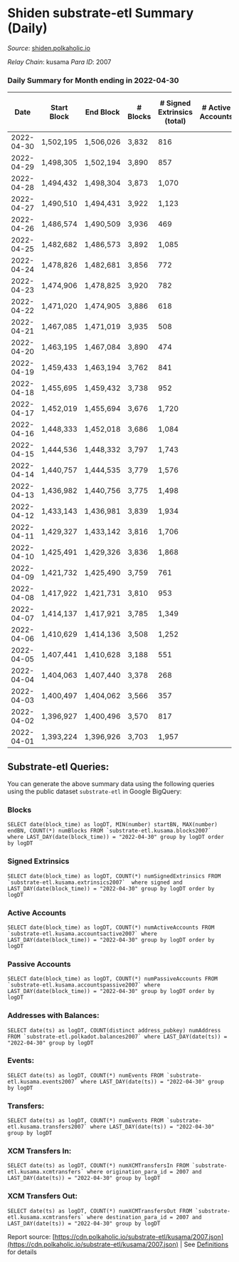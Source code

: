 # Shiden substrate-etl Summary (Daily)

_Source_: [shiden.polkaholic.io](https://shiden.polkaholic.io)

*Relay Chain*: kusama
*Para ID*: 2007



### Daily Summary for Month ending in 2022-04-30


| Date | Start Block | End Block | # Blocks | # Signed Extrinsics (total) | # Active Accounts | # Passive | # New | # Addresses with Balances | # Events | # Transfers | # XCM Transfers In | # XCM Transfers Out | Issues | 
| ---- | ----------- | --------- | -------- | --------------------------- | ----------------- | --------- | ----- | ------------------------- | -------- | ----------- | ------------------ | ------------------- | ------ |
| 2022-04-30 | 1,502,195 | 1,506,026 | 3,832 | 816 |  |  |  | 537,814 | 105,516 | 5,414 ($953,687.07) |   |   |  |
| 2022-04-29 | 1,498,305 | 1,502,194 | 3,890 | 857 |  |  |  |  | 316,687 | 33,326 ($323,431.03) |   |   |  |
| 2022-04-28 | 1,494,432 | 1,498,304 | 3,873 | 1,070 |  |  |  |  | 365,787 | 39,709 ($951,669.46) |   |   |  |
| 2022-04-27 | 1,490,510 | 1,494,431 | 3,922 | 1,123 |  |  |  |  | 64,111 | 6,236 ($694,932.25) |   |   |  |
| 2022-04-26 | 1,486,574 | 1,490,509 | 3,936 | 469 |  |  |  |  | 74,825 | 6,749 ($1,169,176.90) |   |   |  |
| 2022-04-25 | 1,482,682 | 1,486,573 | 3,892 | 1,085 |  |  |  |  | 80,885 | 7,046 ($714,453.72) |   |   |  |
| 2022-04-24 | 1,478,826 | 1,482,681 | 3,856 | 772 |  |  |  |  | 66,849 | 7,301 ($535,030.11) |   |   |  |
| 2022-04-23 | 1,474,906 | 1,478,825 | 3,920 | 782 |  |  |  |  | 76,219 | 8,122 ($214,193.67) |   |   |  |
| 2022-04-22 | 1,471,020 | 1,474,905 | 3,886 | 618 |  |  |  |  | 83,582 | 8,938 ($301,648.10) |   |   |  |
| 2022-04-21 | 1,467,085 | 1,471,019 | 3,935 | 508 |  |  |  |  | 64,661 | 7,126 ($750,269.45) |   |   |  |
| 2022-04-20 | 1,463,195 | 1,467,084 | 3,890 | 474 |  |  |  |  | 54,412 | 6,360 ($1,499,022.64) |   |   |  |
| 2022-04-19 | 1,459,433 | 1,463,194 | 3,762 | 841 |  |  |  |  | 79,403 | 8,388 ($1,763,615.37) |   |   |  |
| 2022-04-18 | 1,455,695 | 1,459,432 | 3,738 | 952 |  |  |  |  | 78,852 | 7,462 ($1,864,727.80) |   |   |  |
| 2022-04-17 | 1,452,019 | 1,455,694 | 3,676 | 1,720 |  |  |  |  | 70,249 | 6,778 ($680,766.03) |   |   |  |
| 2022-04-16 | 1,448,333 | 1,452,018 | 3,686 | 1,084 |  |  |  |  | 68,928 | 6,915 ($521,881.61) |   |   |  |
| 2022-04-15 | 1,444,536 | 1,448,332 | 3,797 | 1,743 |  |  |  |  | 67,132 | 7,169 ($1,318,253.67) |   |   |  |
| 2022-04-14 | 1,440,757 | 1,444,535 | 3,779 | 1,576 |  |  |  |  | 64,109 | 6,459 ($689,101.61) |   |   |  |
| 2022-04-13 | 1,436,982 | 1,440,756 | 3,775 | 1,498 |  |  |  |  | 72,271 | 6,996 ($932,271.80) |   |   |  |
| 2022-04-12 | 1,433,143 | 1,436,981 | 3,839 | 1,934 |  |  |  |  | 107,445 | 7,680 ($637,665.56) |   |   |  |
| 2022-04-11 | 1,429,327 | 1,433,142 | 3,816 | 1,706 |  |  |  |  | 93,799 | 7,955 ($2,281,585.23) |   |   |  |
| 2022-04-10 | 1,425,491 | 1,429,326 | 3,836 | 1,868 |  |  |  |  | 99,576 | 7,449 ($2,570,340.05) |   |   |  |
| 2022-04-09 | 1,421,732 | 1,425,490 | 3,759 | 761 |  |  |  |  | 76,935 | 6,914 ($2,080,848.22) |   |   |  |
| 2022-04-08 | 1,417,922 | 1,421,731 | 3,810 | 953 |  |  |  |  | 72,510 | 6,666 ($536,452.27) |   |   |  |
| 2022-04-07 | 1,414,137 | 1,417,921 | 3,785 | 1,349 |  |  |  |  | 88,702 | 7,339 ($648,113.29) |   |   |  |
| 2022-04-06 | 1,410,629 | 1,414,136 | 3,508 | 1,252 |  |  |  |  | 1,128,965 | 118,269 ($531,954.53) |   |   |  |
| 2022-04-05 | 1,407,441 | 1,410,628 | 3,188 | 551 |  |  |  |  | 3,272,948 | 316,760 ($637,808.37) |   |   |  |
| 2022-04-04 | 1,404,063 | 1,407,440 | 3,378 | 268 |  |  |  |  | 3,311,662 | 402,984 ($249,675.24) |   |   |  |
| 2022-04-03 | 1,400,497 | 1,404,062 | 3,566 | 357 |  |  |  |  | 2,613,206 | 334,611 ($1,131,747.85) |   |   |  |
| 2022-04-02 | 1,396,927 | 1,400,496 | 3,570 | 817 |  |  |  |  | 2,198,012 | 234,753 ($3,499,863.03) |   |   |  |
| 2022-04-01 | 1,393,224 | 1,396,926 | 3,703 | 1,957 |  |  |  |  | 1,179,636 | 114,765 ($3,110,071.48) |   |   |  |

## Substrate-etl Queries:
You can generate the above summary data using the following queries using the public dataset `substrate-etl` in Google BigQuery:


### Blocks
```
SELECT date(block_time) as logDT, MIN(number) startBN, MAX(number) endBN, COUNT(*) numBlocks FROM `substrate-etl.kusama.blocks2007`  where LAST_DAY(date(block_time)) = "2022-04-30" group by logDT order by logDT
```


### Signed Extrinsics
```
SELECT date(block_time) as logDT, COUNT(*) numSignedExtrinsics FROM `substrate-etl.kusama.extrinsics2007`  where signed and LAST_DAY(date(block_time)) = "2022-04-30" group by logDT order by logDT
```


### Active Accounts
```
SELECT date(block_time) as logDT, COUNT(*) numActiveAccounts FROM `substrate-etl.kusama.accountsactive2007` where LAST_DAY(date(block_time)) = "2022-04-30" group by logDT order by logDT
```


### Passive Accounts
```
SELECT date(block_time) as logDT, COUNT(*) numPassiveAccounts FROM `substrate-etl.kusama.accountspassive2007` where LAST_DAY(date(block_time)) = "2022-04-30" group by logDT order by logDT
```


### Addresses with Balances:
```
SELECT date(ts) as logDT, COUNT(distinct address_pubkey) numAddress FROM `substrate-etl.polkadot.balances2007` where LAST_DAY(date(ts)) = "2022-04-30" group by logDT
```


### Events:
```
SELECT date(ts) as logDT, COUNT(*) numEvents FROM `substrate-etl.kusama.events2007` where LAST_DAY(date(ts)) = "2022-04-30" group by logDT
```


### Transfers:
```
SELECT date(ts) as logDT, COUNT(*) numEvents FROM `substrate-etl.kusama.transfers2007` where LAST_DAY(date(ts)) = "2022-04-30" group by logDT
```


### XCM Transfers In:
```
SELECT date(ts) as logDT, COUNT(*) numXCMTransfersIn FROM `substrate-etl.kusama.xcmtransfers` where origination_para_id = 2007 and LAST_DAY(date(ts)) = "2022-04-30" group by logDT
```


### XCM Transfers Out:
```
SELECT date(ts) as logDT, COUNT(*) numXCMTransfersOut FROM `substrate-etl.kusama.xcmtransfers` where destination_para_id = 2007 and LAST_DAY(date(ts)) = "2022-04-30" group by logDT
```



Report source: [https://cdn.polkaholic.io/substrate-etl/kusama/2007.json](https://cdn.polkaholic.io/substrate-etl/kusama/2007.json) | See [Definitions](/DEFINITIONS.md) for details
